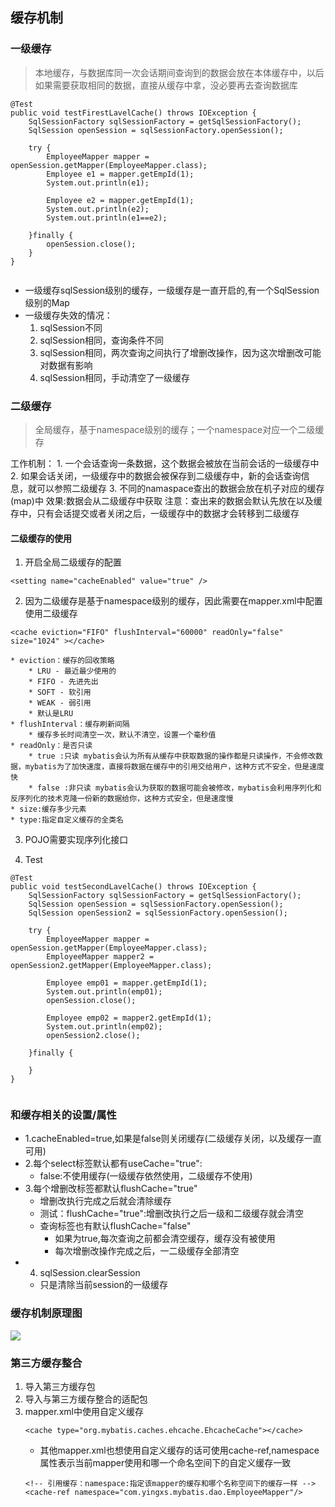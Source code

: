 ## 缓存机制

### 一级缓存
> 本地缓存，与数据库同一次会话期间查询到的数据会放在本体缓存中，以后如果需要获取相同的数据，直接从缓存中拿，没必要再去查询数据库

```
@Test
public void testFirestLavelCache() throws IOException {
	SqlSessionFactory sqlSessionFactory = getSqlSessionFactory();
	SqlSession openSession = sqlSessionFactory.openSession();
	
	try {
		EmployeeMapper mapper = openSession.getMapper(EmployeeMapper.class);
		Employee e1 = mapper.getEmpId(1);
		System.out.println(e1);
		
		Employee e2 = mapper.getEmpId(1);
		System.out.println(e2);
		System.out.println(e1==e2);
		
	}finally {
		openSession.close();
	}
}
	
```

* 一级缓存sqlSession级别的缓存，一级缓存是一直开启的,有一个SqlSession级别的Map
* 一级缓存失效的情况：
	1. sqlSession不同
	2. sqlSession相同，查询条件不同
	3. sqlSession相同，两次查询之间执行了增删改操作，因为这次增删改可能对数据有影响
	4. sqlSession相同，手动清空了一级缓存
	
### 二级缓存
> 全局缓存，基于namespace级别的缓存；一个namespace对应一个二级缓存

工作机制：
	1. 一个会话查询一条数据，这个数据会被放在当前会话的一级缓存中
	2. 如果会话关闭，一级缓存中的数据会被保存到二级缓存中，新的会话查询信息，就可以参照二级缓存
	3. 不同的namaspace查出的数据会放在机子对应的缓存(map)中
效果:数据会从二级缓存中获取
注意：查出来的数据会默认先放在以及缓存中，只有会话提交或者关闭之后，一级缓存中的数据才会转移到二级缓存
#### 二级缓存的使用
1. 开启全局二级缓存的配置
```
<setting name="cacheEnabled" value="true" />
```
2. 因为二级缓存是基于namespace级别的缓存，因此需要在mapper.xml中配置使用二级缓存
```
<cache eviction="FIFO" flushInterval="60000" readOnly="false" size="1024" ></cache>
```
	* eviction：缓存的回收策略
		* LRU - 最近最少使用的
		* FIFO - 先进先出
		* SOFT - 软引用
		* WEAK - 弱引用
		* 默认是LRU
	* flushInterval：缓存刷新间隔
		* 缓存多长时间清空一次，默认不清空，设置一个毫秒值
	* readOnly：是否只读
		* true :只读 mybatis会认为所有从缓存中获取数据的操作都是只读操作，不会修改数据，mybatis为了加快速度，直接将数据在缓存中的引用交给用户，这种方式不安全，但是速度快
		* false :非只读 mybatis会认为获取的数据可能会被修改，mybatis会利用序列化和反序列化的技术克隆一份新的数据给你，这种方式安全，但是速度慢
	* size:缓存多少元素
	* type:指定自定义缓存的全类名
3. POJO需要实现序列化接口

4. Test
```
@Test
public void testSecondLavelCache() throws IOException {
	SqlSessionFactory sqlSessionFactory = getSqlSessionFactory();
	SqlSession openSession = sqlSessionFactory.openSession();
	SqlSession openSession2 = sqlSessionFactory.openSession();
	
	try {
		EmployeeMapper mapper = openSession.getMapper(EmployeeMapper.class);
		EmployeeMapper mapper2 = openSession2.getMapper(EmployeeMapper.class);
		
		Employee emp01 = mapper.getEmpId(1);
		System.out.println(emp01);
		openSession.close();
		
		Employee emp02 = mapper2.getEmpId(1);
		System.out.println(emp02);
		openSession2.close();

	}finally {
		
	}
}
	
```

### 和缓存相关的设置/属性
* 1.cacheEnabled=true,如果是false则关闭缓存(二级缓存关闭，以及缓存一直可用)
* 2.每个select标签默认都有useCache="true":
	* false:不使用缓存(一级缓存依然使用，二级缓存不使用)
* 3.每个增删改标签都默认flushCache="true"
	* 增删改执行完成之后就会清除缓存
	* 测试：flushCache="true":增删改执行之后一级和二级缓存就会清空
	* 查询标签也有默认flushCache="false"
		* 如果为true,每次查询之前都会清空缓存，缓存没有被使用
		* 每次增删改操作完成之后，一二级缓存全部清空
* 4. sqlSession.clearSession
	* 只是清除当前session的一级缓存
	
### 缓存机制原理图
![](http://yingxs.com/img/cache.png)

### 第三方缓存整合
1. 导入第三方缓存包
2. 导入与第三方缓存整合的适配包
3. mapper.xml中使用自定义缓存
	```
	<cache type="org.mybatis.caches.ehcache.EhcacheCache"></cache>
	```
	* 其他mapper.xml也想使用自定义缓存的话可使用cache-ref,namespace属性表示当前mapper使用和哪一个命名空间下的自定义缓存一致
	```
	<!-- 引用缓存：namespace:指定该mapper的缓存和哪个名称空间下的缓存一样 -->
	<cache-ref namespace="com.yingxs.mybatis.dao.EmployeeMapper"/>
	```